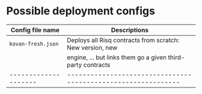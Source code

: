 # Possible deployment configs

| Config file name     | Descriptions                                                  |
| -------------------- | ------------------------------------------------------------- |
| `kovan-fresh.json`   | Deploys all Risq contracts from scratch: New version, new    |
|                      | engine, ... but links them go a given third-party contracts   |
| -------------------- | ------------------------------------------------------------- |
